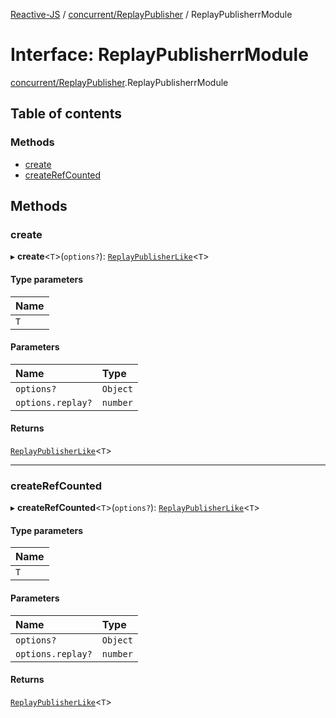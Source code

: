 [Reactive-JS](../README.md) / [concurrent/ReplayPublisher](../modules/concurrent_ReplayPublisher.md) / ReplayPublisherrModule

# Interface: ReplayPublisherrModule

[concurrent/ReplayPublisher](../modules/concurrent_ReplayPublisher.md).ReplayPublisherrModule

## Table of contents

### Methods

- [create](concurrent_ReplayPublisher.ReplayPublisherrModule.md#create)
- [createRefCounted](concurrent_ReplayPublisher.ReplayPublisherrModule.md#createrefcounted)

## Methods

### create

▸ **create**<`T`\>(`options?`): [`ReplayPublisherLike`](concurrent.ReplayPublisherLike.md)<`T`\>

#### Type parameters

| Name |
| :------ |
| `T` |

#### Parameters

| Name | Type |
| :------ | :------ |
| `options?` | `Object` |
| `options.replay?` | `number` |

#### Returns

[`ReplayPublisherLike`](concurrent.ReplayPublisherLike.md)<`T`\>

___

### createRefCounted

▸ **createRefCounted**<`T`\>(`options?`): [`ReplayPublisherLike`](concurrent.ReplayPublisherLike.md)<`T`\>

#### Type parameters

| Name |
| :------ |
| `T` |

#### Parameters

| Name | Type |
| :------ | :------ |
| `options?` | `Object` |
| `options.replay?` | `number` |

#### Returns

[`ReplayPublisherLike`](concurrent.ReplayPublisherLike.md)<`T`\>
